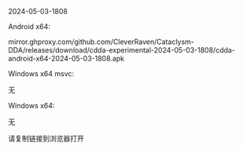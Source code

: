 2024-05-03-1808

Android x64:

mirror.ghproxy.com/github.com/CleverRaven/Cataclysm-DDA/releases/download/cdda-experimental-2024-05-03-1808/cdda-android-x64-2024-05-03-1808.apk

Windows x64 msvc:

无

Windows x64:

无

请复制链接到浏览器打开

